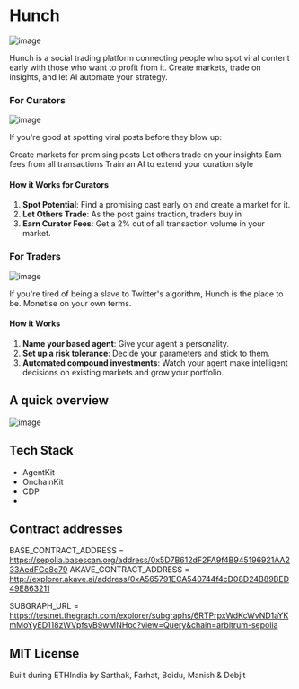 # Hunch

![image](https://github.com/user-attachments/assets/2af76877-ae51-4ad9-b874-775c7ca93083)

Hunch is a social trading platform connecting people who spot viral content early with those who want to profit from it. Create markets, trade on insights, and let AI automate your strategy.

### For Curators

![image](https://github.com/user-attachments/assets/26741ed3-db99-4f6f-8ede-9a85bc364984)

If you're good at spotting viral posts before they blow up:

Create markets for promising posts
Let others trade on your insights
Earn fees from all transactions
Train an AI to extend your curation style

#### How it Works for Curators

1. **Spot Potential**: Find a promising cast early on and create a market for it.
2. **Let Others Trade**: As the post gains traction, traders buy in
3. **Earn Curator Fees**: Get a 2% cut of all transaction volume in your market.

### For Traders
![image](https://github.com/user-attachments/assets/21227c21-e7c7-46f9-a427-3432c6b04581)

If you're tired of being a slave to Twitter's algorithm, Hunch is the place to be. Monetise on your own terms.

#### How it Works

1. **Name your based agent**: Give your agent a personality.
2. **Set up a risk tolerance**: Decide your parameters and stick to them.
3. **Automated compound investments**: Watch your agent make intelligent decisions on existing markets and grow your portfolio.

## A quick overview

![image](https://github.com/user-attachments/assets/a7b91fe0-f476-4346-9e3a-7c6b8704e4b9)


## Tech Stack

- AgentKit
- OnchainKit
- CDP
- 

## Contract addresses

BASE_CONTRACT_ADDRESS = https://sepolia.basescan.org/address/0x5D7B612dF2FA9f4B945196921AA233AedFCe8e79
AKAVE_CONTRACT_ADDRESS = http://explorer.akave.ai/address/0xA565791ECA540744f4cD08D24B89BED49E863211

SUBGRAPH_URL = https://testnet.thegraph.com/explorer/subgraphs/6RTPrpxWdKcWvND1aYKmMoYyED118zWVpfsvB9wMNHoc?view=Query&chain=arbitrum-sepolia

## MIT License

Built during ETHIndia by Sarthak, Farhat, Boidu, Manish & Debjit

